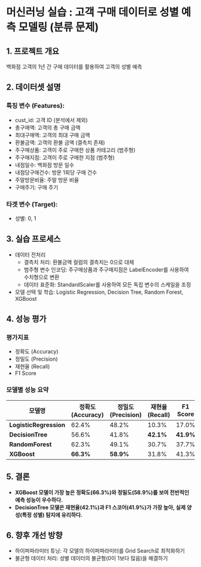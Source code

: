 # 머신러닝 실습 : 고객 구매 데이터로 성별 예측 모델링 (분류 문제)

## 1. 프로젝트 개요
백화점 고객의 1년 간 구매 데이터를 활용하여 고객의 성별 예측

## 2. 데이터셋 설명
### **특징 변수 (Features)**:
- cust_id: 고객 ID (분석에서 제외)
- 총구매액: 고객의 총 구매 금액
- 최대구매액: 고객의 최대 구매 금액
- 환불금액: 고객의 환불 금액 (결측치 존재)
- 주구매상품: 고객이 주로 구매한 상품 카테고리 (범주형)
- 주구매지점: 고객이 주로 구매한 지점 (범주형)
- 내점일수: 백화점 방문 일수
- 내점당구매건수: 방문 1회당 구매 건수
- 주말방문비율: 주말 방문 비율
- 구매주기: 구매 주기

### **타겟 변수 (Target)**:
- 성별: 0, 1


## 3. 실습 프로세스
- 데이터 전처리
    - 결측치 처리: 환불금액 컬럼의 결측치는 0으로 대체
    - 범주형 변수 인코딩: 주구매상품과 주구매지점은 LabelEncoder를 사용하여 수치형으로 변환
    - 데이터 표준화: StandardScaler를 사용하여 모든 독립 변수의 스케일을 조정
- 모델 선택 및 학습: Logistic Regression, Decision Tree, Random Forest, XGBoost

## 4. 성능 평가

### 평가지표

- 정확도 (Accuracy)  
- 정밀도 (Precision)  
- 재현율 (Recall)  
- F1 Score

### 모델별 성능 요약
| 모델명               | 정확도 (Accuracy) | 정밀도 (Precision) | 재현율 (Recall) | F1 Score |
|----------------------|-------------------|---------------------|------------------|----------|
| **LogisticRegression** | 62.4%            | 48.2%               | 10.3%            | 17.0%    |
| **DecisionTree**       | 56.6%            | 41.8%               | **42.1%**        | **41.9%** |
| **RandomForest**       | 62.3%            | 49.1%               | 30.7%            | 37.7%    |
| **XGBoost**            | **66.3%**        | **58.9%**           | 31.8%            | 41.3%    |


## 5. 결론
- **XGBoost 모델이 가장 높은 정확도(66.3%)와 정밀도(58.9%)를 보여 전반적인 예측 성능이 우수하다.**
- **DecisionTree 모델은 재현율(42.1%)과 F1 스코어(41.9%)가 가장 높아, 실제 양성(특정 성별) 탐지에 유리하다.**

## 6. 향후 개선 방향
- 하이퍼파라미터 튜닝: 각 모델의 하이퍼파라미터를 Grid Search로 최적화하기
- 불균형 데이터 처리: 성별 데이터의 불균형(0이 1보다 많음)을 해결하기

